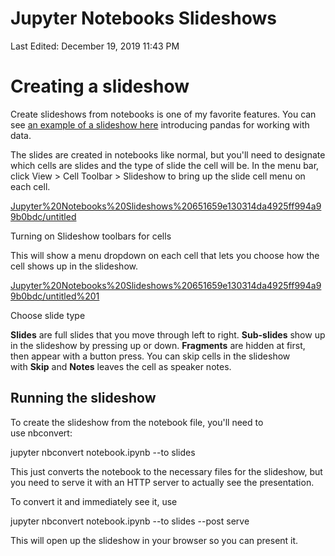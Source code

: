 # Jupyter Notebooks Slideshows

Last Edited: December 19, 2019 11:43 PM

# Creating a slideshow

Create slideshows from notebooks is one of my favorite features. You can see [an example of a slideshow here](http://nbviewer.jupyter.org/format/slides/github/jorisvandenbossche/2015-PyDataParis/blob/master/pandas_introduction.ipynb#/) introducing pandas for working with data.

The slides are created in notebooks like normal, but you'll need to designate which cells are slides and the type of slide the cell will be. In the menu bar, click View > Cell Toolbar > Slideshow to bring up the slide cell menu on each cell.

[Jupyter%20Notebooks%20Slideshows%20651659e130314da4925ff994a99b0bdc/untitled](athenaeum/notion-import/education/Education%20d023ed6e3db241e091aa72d3ae380602/Coding%2045e119ddd66942a9be9c04cec752795c/Jupyter%20Notebooks%20Slideshows%20651659e130314da4925ff994a99b0bdc/untitled)

Turning on Slideshow toolbars for cells

This will show a menu dropdown on each cell that lets you choose how the cell shows up in the slideshow.

[Jupyter%20Notebooks%20Slideshows%20651659e130314da4925ff994a99b0bdc/untitled%201](athenaeum/notion-import/education/Education%20d023ed6e3db241e091aa72d3ae380602/Coding%2045e119ddd66942a9be9c04cec752795c/Jupyter%20Notebooks%20Slideshows%20651659e130314da4925ff994a99b0bdc/untitled%201)

Choose slide type

**Slides** are full slides that you move through left to right. **Sub-slides** show up in the slideshow by pressing up or down. **Fragments** are hidden at first, then appear with a button press. You can skip cells in the slideshow with **Skip** and **Notes** leaves the cell as speaker notes.

## **Running the slideshow**

To create the slideshow from the notebook file, you'll need to use nbconvert:

jupyter nbconvert notebook.ipynb --to slides

This just converts the notebook to the necessary files for the slideshow, but you need to serve it with an HTTP server to actually see the presentation.

To convert it and immediately see it, use

jupyter nbconvert notebook.ipynb --to slides --post serve

This will open up the slideshow in your browser so you can present it.